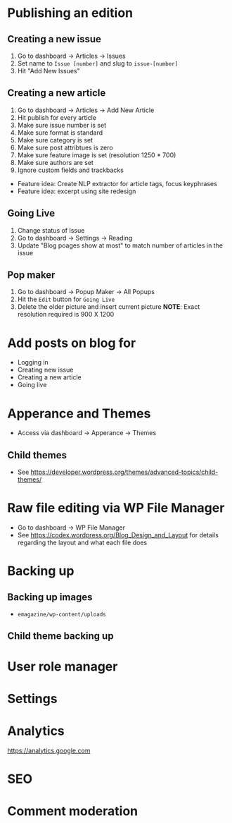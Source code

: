 # Publishing an edition
## Creating a new issue
1. Go to dashboard -> Articles -> Issues
2. Set name to `Issue [number]` and slug to `issue-[number]`
3. Hit "Add New Issues"
## Creating a new article
1. Go to dashboard -> Articles -> Add New Article
2. Hit publish for every article
3. Make sure issue number is set
4. Make sure format is standard
5. Make sure category is set
6. Make sure post attribtues is zero
7. Make sure feature image is set (resolution 1250 * 700)
8. Make sure authors are set
9. Ignore custom fields and trackbacks
* Feature idea: Create NLP extractor for article tags, focus keyphrases
* Feature idea: excerpt using site redesign
## Going Live
1. Change status of Issue
2. Go to dashboard -> Settings -> Reading
3. Update "Blog poages show at most" to match number of articles in the issue
## Pop maker
1. Go to dashboard -> Popup Maker -> All Popups
2. Hit the `Edit` button for `Going Live`
3. Delete the older picture and insert current picture
__NOTE__: Exact resolution required is 900 X 1200
# Add posts on blog for
* Logging in
* Creating new issue
* Creating a new article
* Going live
# Apperance and Themes
* Access via dashboard -> Apperance -> Themes
## Child themes
* See https://developer.wordpress.org/themes/advanced-topics/child-themes/
# Raw file editing via WP File Manager
* Go to dashboard -> WP File Manager
* See https://codex.wordpress.org/Blog_Design_and_Layout for details regarding the layout and what
  each file does
# Backing up
## Backing up images
* `emagazine/wp-content/uploads`
## Child theme backing up
# User role manager
# Settings
# Analytics
https://analytics.google.com
# SEO
# Comment moderation
